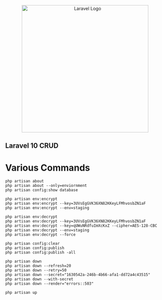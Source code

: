 <p align="center"><a href="https://laravel.com" target="_blank"><img src="https://raw.githubusercontent.com/laravel/art/master/logo-lockup/5%20SVG/2%20CMYK/1%20Full%20Color/laravel-logolockup-cmyk-red.svg" width="400" alt="Laravel Logo"></a></p>

## Laravel 10 CRUD

# Various Commands

    php artisan about
    php artisan about --only=enviornment
    php artisan config:show database

    php artisan env:encrypt
    php artisan env:encrypt --key=3UVsEgGVK36XN82KKeyLFMhvosbZN1aF
    php artisan env:encrypt --env=staging

    php artisan env:decrypt
    php artisan env:decrypt --key=3UVsEgGVK36XN82KKeyLFMhvosbZN1aF
    php artisan env:decrypt --key=qUWuNRdfuImXcKxZ --cipher=AES-128-CBC
    php artisan env:decrypt --env=staging
    php artisan env:decrypt --force

    php artisan config:clear
    php artisan config:publish
    php artisan config:publish -all

    php artisan down
    php artisan down --refresh=20
    php artisan down --retry=50
    php artisan down --secret="1630542a-246b-4b66-afa1-dd72a4c43515"
    php artisan down --with-secret
    php artisan down --render="errors::503"

    php artisan up
    
